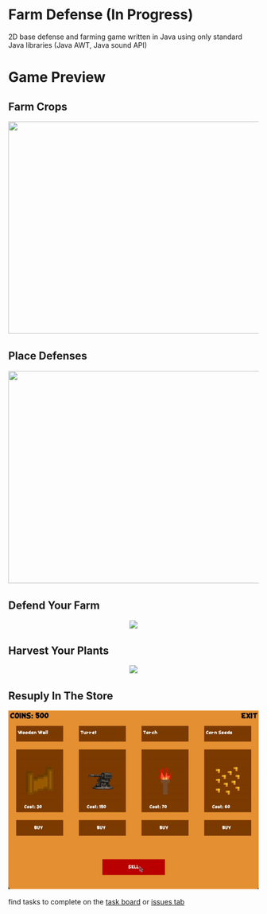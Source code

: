 # Farm Defense (In Progress)
2D base defense and farming game written in Java using only standard Java libraries (Java AWT, Java sound API) 
  
# Game Preview  
## Farm Crops  
<p align="center">
<img src="https://github.com/carlgombert/Farm-Defense/blob/main/images/farming.gif" width="600" height="427"/>
</p>

## Place Defenses  
<p align="center">
<img src="https://github.com/carlgombert/Farm-Defense/blob/main/images/buidling.gif" width="600" height="427"/>
</p>

## Defend Your Farm  
<p align="center">
<img src="https://github.com/carlgombert/Farm-Defense/blob/main/images/defense.gif"/>
</p>

## Harvest Your Plants  
<p align="center">
<img src="https://github.com/carlgombert/Farm-Defense/blob/main/images/harvest.gif"/>
</p>
  
## Resuply In The Store  
<p align="center">
<img src="https://github.com/carlgombert/Farm-Defense/blob/main/images/store.gif"/>
</p>  
  
find tasks to complete on the [task board](https://github.com/users/carlgombert/projects/4/views/1) or [issues tab](https://github.com/carlgombert/Farm-Defense/issues)
